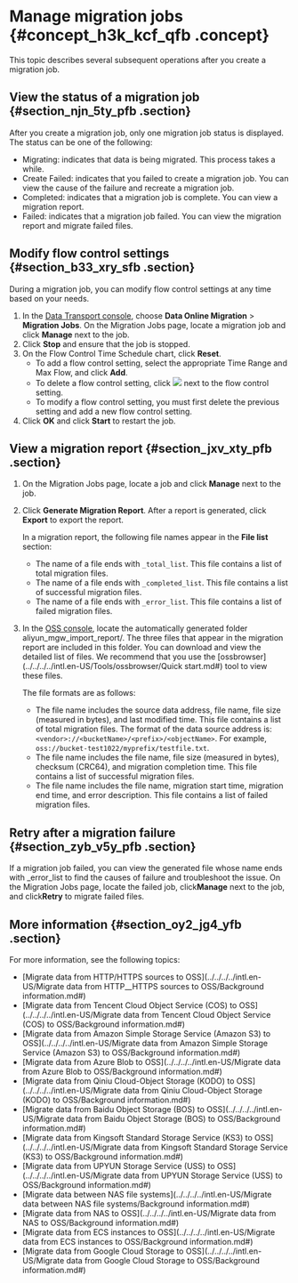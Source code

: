 # Manage migration jobs {#concept_h3k_kcf_qfb .concept}

This topic describes several subsequent operations after you create a migration job.

## View the status of a migration job {#section_njn_5ty_pfb .section}

After you create a migration job, only one migration job status is displayed. The status can be one of the following:

-   Migrating: indicates that data is being migrated. This process takes a while.
-   Create Failed: indicates that you failed to create a migration job. You can view the cause of the failure and recreate a migration job.
-   Completed: indicates that a migration job is complete. You can view a migration report.
-   Failed: indicates that a migration job failed. You can view the migration report and migrate failed files.

## Modify flow control settings {#section_b33_xry_sfb .section}

During a migration job, you can modify flow control settings at any time based on your needs.

1.  In the [Data Transport console](https://mgw.console.aliyun.com/#/job?_k=6w2hbo), choose **Data Online Migration** \> **Migration Jobs**. On the Migration Jobs page, locate a migration job and click **Manage** next to the job.
2.  Click **Stop** and ensure that the job is stopped.
3.  On the Flow Control Time Schedule chart, click **Reset**.
    -   To add a flow control setting, select the appropriate Time Range and Max Flow, and click **Add**.
    -   To delete a flow control setting, click ![](http://static-aliyun-doc.oss-cn-hangzhou.aliyuncs.com/assets/img/40521/155746939330945_en-US.png) next to the flow control setting.
    -   To modify a flow control setting, you must first delete the previous setting and add a new flow control setting.
4.  Click **OK** and click **Start** to restart the job.

## View a migration report {#section_jxv_xty_pfb .section}

1.  On the Migration Jobs page, locate a job and click **Manage** next to the job.
2.  Click **Generate Migration Report**. After a report is generated, click **Export** to export the report.

    In a migration report, the following file names appear in the **File list** section:

    -   The name of a file ends with `_total_list`. This file contains a list of total migration files.
    -   The name of a file ends with `_completed_list`. This file contains a list of successful migration files.
    -   The name of a file ends with `_error_list`. This file contains a list of failed migration files.
3.  In the [OSS console](https://oss.console.aliyun.com), locate the automatically generated folder aliyun\_mgw\_import\_report/. The three files that appear in the migration report are included in this folder. You can download and view the detailed list of files. We recommend that you use the [ossbrowser](../../../../intl.en-US/Tools/ossbrowser/Quick start.md#) tool to view these files.

    The file formats are as follows:

    -   The file name includes the source data address, file name, file size \(measured in bytes\), and last modified time. This file contains a list of total migration files. The format of the data source address is: `<vendor>://<bucketName>/<prefix>/<objectName>`. For example, `oss://bucket-test1022/myprefix/testfile.txt`.
    -   The file name includes the file name, file size \(measured in bytes\), checksum \(CRC64\), and migration completion time. This file contains a list of successful migration files.
    -   The file name includes the file name, migration start time, migration end time, and error description. This file contains a list of failed migration files.

## Retry after a migration failure {#section_zyb_v5y_pfb .section}

If a migration job failed, you can view the generated file whose name ends with \_error\_list to find the causes of failure and troubleshoot the issue. On the Migration Jobs page, locate the failed job, click**Manage** next to the job, and click**Retry** to migrate failed files.

## More information {#section_oy2_jg4_yfb .section}

For more information, see the following topics:

-   [Migrate data from HTTP/HTTPS sources to OSS](../../../../intl.en-US/Migrate data from HTTP__HTTPS sources to OSS/Background information.md#)
-   [Migrate data from Tencent Cloud Object Service \(COS\) to OSS](../../../../intl.en-US/Migrate data from Tencent Cloud Object Service (COS) to OSS/Background information.md#)
-   [Migrate data from Amazon Simple Storage Service \(Amazon S3\) to OSS](../../../../intl.en-US/Migrate data from Amazon Simple Storage Service (Amazon S3) to OSS/Background information.md#)
-   [Migrate data from Azure Blob to OSS](../../../../intl.en-US/Migrate data from Azure Blob to OSS/Background information.md#)
-   [Migrate data from Qiniu Cloud-Object Storage \(KODO\) to OSS](../../../../intl.en-US/Migrate data from Qiniu Cloud-Object Storage (KODO) to OSS/Background information.md#)
-   [Migrate data from Baidu Object Storage \(BOS\) to OSS](../../../../intl.en-US/Migrate data from Baidu Object Storage (BOS) to OSS/Background information.md#)
-   [Migrate data from Kingsoft Standard Storage Service \(KS3\) to OSS](../../../../intl.en-US/Migrate data from Kingsoft Standard Storage Service (KS3) to OSS/Background information.md#)
-   [Migrate data from UPYUN Storage Service \(USS\) to OSS](../../../../intl.en-US/Migrate data from UPYUN Storage Service (USS) to OSS/Background information.md#)
-   [Migrate data between NAS file systems](../../../../intl.en-US/Migrate data between NAS file systems/Background information.md#)
-   [Migrate data from NAS to OSS](../../../../intl.en-US/Migrate data from NAS to OSS/Background information.md#)
-   [Migrate data from ECS instances to OSS](../../../../intl.en-US/Migrate data from ECS instances to OSS/Background information.md#)
-   [Migrate data from Google Cloud Storage to OSS](../../../../intl.en-US/Migrate data from Google Cloud Storage to OSS/Background information.md#)

